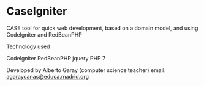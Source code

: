 # CaseIgniter
CASE tool for quick web development, based on a domain model, and using CodeIgniter and RedBeanPHP 

Technology used

CodeIgniter
RedBeanPHP
jquery
PHP 7

Developed by Alberto Garay (computer science teacher)
email: agaraycanas@educa.madrid.org

